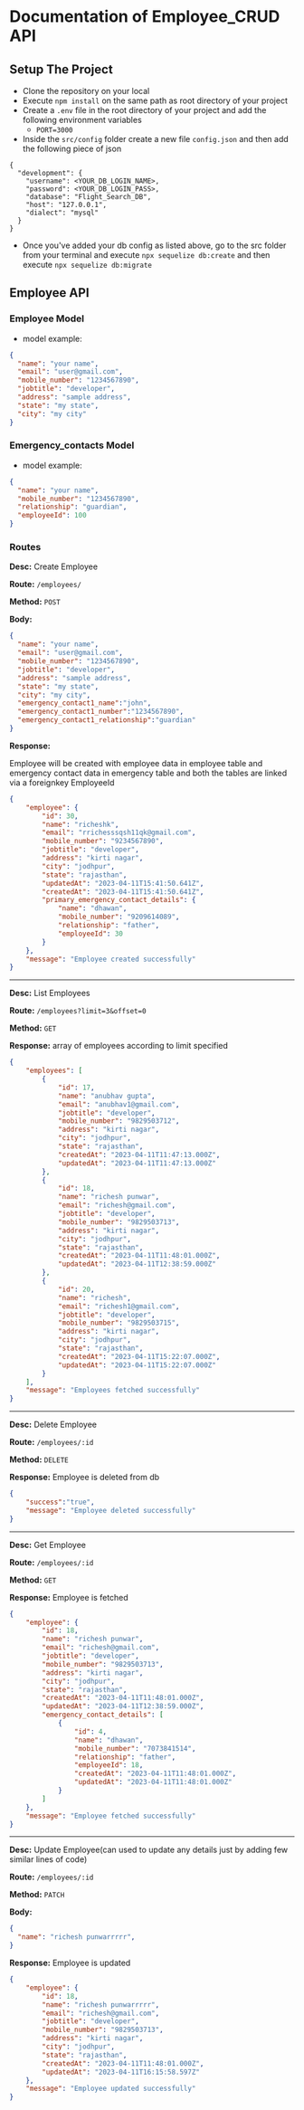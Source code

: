 # Documentation of Employee_CRUD API

## Setup The Project

- Clone the repository on your local
- Execute `npm install` on the same path as root directory of your project
- Create a `.env` file in the root directory of your project and add the following environment variables
  - `PORT=3000`
- Inside the `src/config` folder create a new file `config.json` and then add the following piece of json

```
{
  "development": {
    "username": <YOUR_DB_LOGIN_NAME>,
    "password": <YOUR_DB_LOGIN_PASS>,
    "database": "Flight_Search_DB",
    "host": "127.0.0.1",
    "dialect": "mysql"
  }
}
```

- Once you've added your db config as listed above, go to the src folder from your terminal and execute `npx sequelize db:create` and then execute `npx sequelize db:migrate`

## Employee API

### Employee Model

- model example:

```json
{
  "name": "your name",
  "email": "user@gmail.com",
  "mobile_number": "1234567890",
  "jobtitle": "developer",
  "address": "sample address",
  "state": "my state",
  "city": "my city"
}
```

### Emergency_contacts Model

- model example:

```json
{
  "name": "your name",
  "mobile_number": "1234567890",
  "relationship": "guardian",
  "employeeId": 100
}
```

### Routes

**Desc:** Create Employee

**Route:** `/employees/`

**Method:** `POST`

**Body:**

```json
{
  "name": "your name",
  "email": "user@gmail.com",
  "mobile_number": "1234567890",
  "jobtitle": "developer",
  "address": "sample address",
  "state": "my state",
  "city": "my city",
  "emergency_contact1_name":"john",
  "emergency_contact1_number":"1234567890",
  "emergency_contact1_relationship":"guardian"
}
```

**Response:**

Employee will be created with employee data in employee table and emergency contact data in emergency table and both the tables are linked via a foreignkey EmployeeId

```json
{
    "employee": {
        "id": 30,
        "name": "richeshk",
        "email": "rrichesssqsh11qk@gmail.com",
        "mobile_number": "9234567890",
        "jobtitle": "developer",
        "address": "kirti nagar",
        "city": "jodhpur",
        "state": "rajasthan",
        "updatedAt": "2023-04-11T15:41:50.641Z",
        "createdAt": "2023-04-11T15:41:50.641Z",
        "primary_emergency_contact_details": {
            "name": "dhawan",
            "mobile_number": "9209614089",
            "relationship": "father",
            "employeeId": 30
        }
    },
    "message": "Employee created successfully"
}
```

---

**Desc:** List Employees

**Route:** `/employees?limit=3&offset=0`

**Method:** `GET`

**Response:**
array of employees according to limit specified

```json
{
    "employees": [
        {
            "id": 17,
            "name": "anubhav gupta",
            "email": "anubhav1@gmail.com",
            "jobtitle": "developer",
            "mobile_number": "9829503712",
            "address": "kirti nagar",
            "city": "jodhpur",
            "state": "rajasthan",
            "createdAt": "2023-04-11T11:47:13.000Z",
            "updatedAt": "2023-04-11T11:47:13.000Z"
        },
        {
            "id": 18,
            "name": "richesh punwar",
            "email": "richesh@gmail.com",
            "jobtitle": "developer",
            "mobile_number": "9829503713",
            "address": "kirti nagar",
            "city": "jodhpur",
            "state": "rajasthan",
            "createdAt": "2023-04-11T11:48:01.000Z",
            "updatedAt": "2023-04-11T12:38:59.000Z"
        },
        {
            "id": 20,
            "name": "richesh",
            "email": "richesh1@gmail.com",
            "jobtitle": "developer",
            "mobile_number": "9829503715",
            "address": "kirti nagar",
            "city": "jodhpur",
            "state": "rajasthan",
            "createdAt": "2023-04-11T15:22:07.000Z",
            "updatedAt": "2023-04-11T15:22:07.000Z"
        }
    ],
    "message": "Employees fetched successfully"
}
```

---

**Desc:** Delete Employee

**Route:** `/employees/:id`

**Method:** `DELETE`

**Response:**
Employee is deleted from db

```json
{
    "success":"true",
    "message": "Employee deleted successfully"
}
```

---

**Desc:** Get Employee

**Route:** `/employees/:id`

**Method:** `GET`

**Response:**
Employee is fetched

```json
{
    "employee": {
        "id": 18,
        "name": "richesh punwar",
        "email": "richesh@gmail.com",
        "jobtitle": "developer",
        "mobile_number": "9829503713",
        "address": "kirti nagar",
        "city": "jodhpur",
        "state": "rajasthan",
        "createdAt": "2023-04-11T11:48:01.000Z",
        "updatedAt": "2023-04-11T12:38:59.000Z",
        "emergency_contact_details": [
            {
                "id": 4,
                "name": "dhawan",
                "mobile_number": "7073841514",
                "relationship": "father",
                "employeeId": 18,
                "createdAt": "2023-04-11T11:48:01.000Z",
                "updatedAt": "2023-04-11T11:48:01.000Z"
            }
        ]
    },
    "message": "Employee fetched successfully"
}
```

---

**Desc:** Update Employee(can used to update any details just by adding few similar lines of code)

**Route:** `/employees/:id`

**Method:** `PATCH`

**Body:**
```json
{
  "name": "richesh punwarrrrr",
}
```


**Response:**
Employee is updated

```json
{
    "employee": {
        "id": 18,
        "name": "richesh punwarrrrr",
        "email": "richesh@gmail.com",
        "jobtitle": "developer",
        "mobile_number": "9829503713",
        "address": "kirti nagar",
        "city": "jodhpur",
        "state": "rajasthan",
        "createdAt": "2023-04-11T11:48:01.000Z",
        "updatedAt": "2023-04-11T16:15:58.597Z"
    },
    "message": "Employee updated successfully"
}
```
